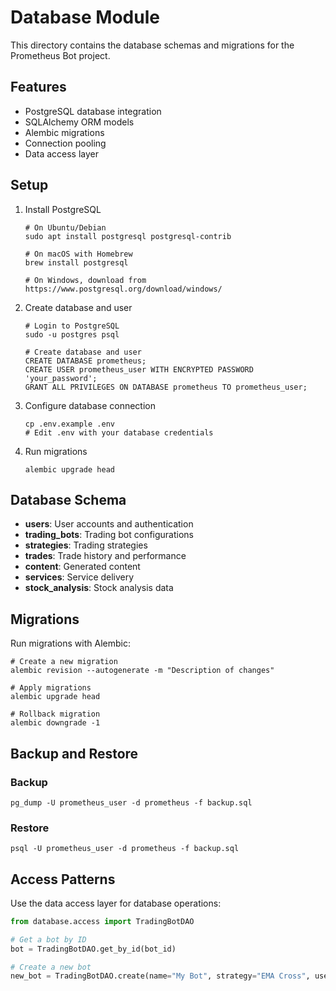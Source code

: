 # Database Module

This directory contains the database schemas and migrations for the Prometheus Bot project.

## Features

- PostgreSQL database integration
- SQLAlchemy ORM models
- Alembic migrations
- Connection pooling
- Data access layer

## Setup

1. Install PostgreSQL
   ```
   # On Ubuntu/Debian
   sudo apt install postgresql postgresql-contrib
   
   # On macOS with Homebrew
   brew install postgresql
   
   # On Windows, download from https://www.postgresql.org/download/windows/
   ```

2. Create database and user
   ```
   # Login to PostgreSQL
   sudo -u postgres psql
   
   # Create database and user
   CREATE DATABASE prometheus;
   CREATE USER prometheus_user WITH ENCRYPTED PASSWORD 'your_password';
   GRANT ALL PRIVILEGES ON DATABASE prometheus TO prometheus_user;
   ```

3. Configure database connection
   ```
   cp .env.example .env
   # Edit .env with your database credentials
   ```

4. Run migrations
   ```
   alembic upgrade head
   ```

## Database Schema

- **users**: User accounts and authentication
- **trading_bots**: Trading bot configurations
- **strategies**: Trading strategies
- **trades**: Trade history and performance
- **content**: Generated content
- **services**: Service delivery
- **stock_analysis**: Stock analysis data

## Migrations

Run migrations with Alembic:

```
# Create a new migration
alembic revision --autogenerate -m "Description of changes"

# Apply migrations
alembic upgrade head

# Rollback migration
alembic downgrade -1
```

## Backup and Restore

### Backup
```
pg_dump -U prometheus_user -d prometheus -f backup.sql
```

### Restore
```
psql -U prometheus_user -d prometheus -f backup.sql
```

## Access Patterns

Use the data access layer for database operations:

```python
from database.access import TradingBotDAO

# Get a bot by ID
bot = TradingBotDAO.get_by_id(bot_id)

# Create a new bot
new_bot = TradingBotDAO.create(name="My Bot", strategy="EMA Cross", user_id=user_id)
``` 